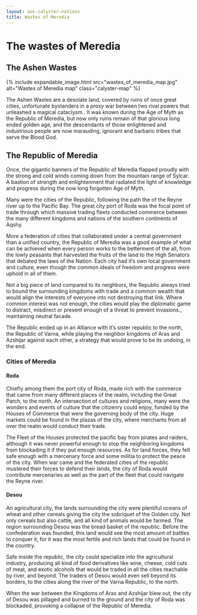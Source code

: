 ```yaml
---
layout: aos-calyster-nations
title: Wastes of Meredia
---
```


# The wastes of Meredia

## The Ashen Wastes

{% include expandable_image.html src="wastes_of_meredia_map.jpg" alt="Wastes of Meredia map" class="calyster-map"  %}

The Ashen Wastes are a desolate land, covered by ruins of once great cities, unfortunate bystanders in a proxy war between two rival powers that unleashed a magical cataclysm . It was known during the Age of Myth as the Republic of Meredia, but now only ruins remain of that glorious long ended golden age, and the descendants of those enlightened and industrious people are now marauding, ignorant and barbaric tribes that serve the Blood God.

## The Republic of Meredia

Once, the gigantic banners of the Republic of Meredia flapped proudly with the strong and cold winds coming down from the mountain range of Sylcar. A bastion of strength and enlightenment that radiated the light of knowledge and progress during the now long forgotten Age of Myth.

Many were the cities of the Republic, following the path the of the Reyne river up to the Pacific Bay. The great city port of Roda was the focal point of trade through which massive trading fleets conducted commerce between the many different kingdoms and nations of the southern continents of Aqshy.

More a federation of cities that collaborated under a central government than a unified country, the Republic of Meredia was a good example of what can be achieved when every person works to the betterment of the all, from the lowly peasants that harvested the fruits of the land to the High Senators that debated the laws of the Nation.
Each city had it’s own local government and culture, even though the common ideals of freedom and progress were uphold in all of them.

Not a big piece of land compared to its neighbors, the Republic always tried to bound the surrounding kingdoms with trade and a common wealth that would align the interests of everyone into not destroying that link. Where common interest was not enough, the cities would play the diplomatic game to distract, misdirect or present enough of a threat to prevent invasions., maintaining  neutral facade. 

The Republic ended up in an Alliance with it’s sister republic to the north, the Republic of Varna, while playing the neighbor kingdoms of Aras and Azshijar against each other, a strategy that would prove to be its undoing, in the end.

### Cities of Meredia

#### Roda

Chiefly among them the port city of Roda, made rich with the commerce that came from many different places of the realm, including the Great Parch, to the north. An intersection of cultures and religions, many were the wonders and events of culture that the citizenry could enjoy, funded by the  Houses of Commerce that were the governing body of the city. Huge markets could be found in the plazas of the city, where merchants from all over the realm would conduct their trade. 

The Fleet of the Houses protected the pacific bay from pirates and raiders, although it was never powerful enough to stop the neighboring kingdoms from blockading it if they put enough resources.
As for land forces, they felt safe enough with a mercenary force and some militia to protect the peace of the city. When war came and the federated cities of the republic mustered their forces to defend their lands, the city of Roda would contribute mercenaries as well as the part of the fleet that could navigate the Reyne river.

#### Desou

An agricultural city, the lands surrounding the city were plentiful oceans of wheat and other cereals  giving the city the sobriquet of the Golden city. Not only cereals but also cattle, and all kind of animals would be farmed. The region surrounding Desou was the bread basket of the republic. Before the confederation was founded, this land would see the most amount of battles to conquer it, for it was the most fertile and rich lands that could be found in the country.

Safe inside the republic, the city could specialize into the agricultural industry, producing all kind of food derivatives like wine, cheese, cold cuts of meat, and exotic alcohols that would be traded in all the cities reachable by river, and beyond. The traders of Desou would even sell beyond its borders, to the cities along the river of the Varna Republic, to the north.

When the war between the Kingdoms of Aras and Azshijar blew out, the city of Desou was pillaged and burned to the ground and the city of Roda was blockaded, provoking a collapse of the Republic of Meredia.

